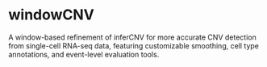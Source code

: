 # windowCNV
A window-based refinement of inferCNV for more accurate CNV detection from single-cell RNA-seq data, featuring customizable smoothing, cell type annotations, and event-level evaluation tools.
